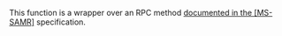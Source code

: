 This function is a wrapper over an RPC method [documented in the [MS-SAMR]](https://learn.microsoft.com/en-us/openspecs/windows_protocols/ms-samr/a98d7fbb-1735-4fbf-b41a-ef363c899002) specification.
